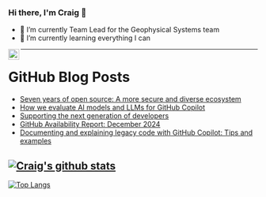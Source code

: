 ### Hi there, I'm Craig 👋

<!--
**CraigTeelFugro/CraigTeelFugro** is a ✨ _special_ ✨ repository because its `README.md` (this file) appears on your GitHub profile.

Here are some ideas to get you started:
-->

- 🔭 I’m currently Team Lead for the Geophysical Systems team
- 🌱 I’m currently learning everything I can

[<img align="left" alt="Craig Teel | LinkedIn" width="22px" src="https://cdn.jsdelivr.net/npm/simple-icons@v3/icons/linkedin.svg" />][linkedin]

---

# GitHub Blog Posts

<!-- BLOG-POST-LIST:START -->
- [Seven years of open source: A more secure and diverse ecosystem](https://github.blog/news-insights/seven-years-of-open-source-a-more-secure-and-diverse-ecosystem/)
- [How we evaluate AI models and LLMs for GitHub Copilot](https://github.blog/ai-and-ml/generative-ai/how-we-evaluate-models-for-github-copilot/)
- [Supporting the next generation of developers](https://github.blog/developer-skills/github-education/supporting-the-next-generation-of-developers/)
- [GitHub Availability Report: December 2024](https://github.blog/news-insights/company-news/github-availability-report-december-2024/)
- [Documenting and explaining legacy code with GitHub Copilot: Tips and examples](https://github.blog/ai-and-ml/github-copilot/documenting-and-explaining-legacy-code-with-github-copilot-tips-and-examples/)
<!-- BLOG-POST-LIST:END -->

## [![Craig's github stats](https://github-readme-stats.vercel.app/api?username=craigteelfugro&show_icons=true&theme=radical)](https://github.com/anuraghazra/github-readme-stats)


[linkedin]: https://linkedin.com/in/craig-teel-b8786771
[![Top Langs](https://github-readme-stats.vercel.app/api/top-langs/?username=craigteelfugro&layout=compact)](https://github.com/anuraghazra/github-readme-stats)
